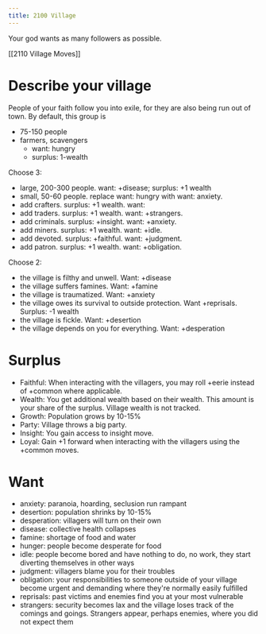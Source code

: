 ```yaml
---
title: 2100 Village
---
```

Your god wants as many followers as possible. 

[[2110 Village Moves]]
# Describe your village
People of your faith follow you into exile, for they are also being run out of town. By default, this group is
- 75-150 people
- farmers, scavengers
	- want: hungry
	- surplus: 1-wealth

Choose 3:
- large, 200-300 people. want: +disease; surplus: +1 wealth
- small, 50-60 people. replace want: hungry with want: anxiety. 
- add crafters. surplus: +1 wealth. want: 
- add traders. surplus: +1 wealth. want: +strangers.
- add criminals. surplus: +insight. want: +anxiety.
- add miners. surplus: +1 wealth. want: +idle.
- add devoted. surplus: +faithful. want: +judgment.
- add patron. surplus: +1 wealth. want: +obligation.

Choose 2: 
- the village is filthy and unwell. Want: +disease
- the village suffers famines. Want: +famine
- the village is traumatized. Want: +anxiety
- the village owes its survival to outside protection. Want +reprisals. Surplus: -1 wealth
- the village is fickle. Want: +desertion
- the village depends on you for everything. Want: +desperation

# Surplus
- Faithful: When interacting with the villagers, you may roll +eerie instead of +common where applicable. 
- Wealth: You get additional wealth based on their wealth. This amount is your share of the surplus. Village wealth is not tracked.
- Growth: Population grows by 10-15%
- Party: Village throws a big party. 
- Insight: You gain access to insight move.
- Loyal: Gain +1 forward when interacting with the villagers using the +common moves. 
# Want
- anxiety: paranoia, hoarding, seclusion run rampant
- desertion: population shrinks by 10-15%
- desperation: villagers will turn on their own
- disease: collective health collapses 
- famine: shortage of food and water
- hunger: people become desperate for food 
- idle: people become bored and have nothing to do, no work, they start diverting themselves in other ways
- judgment: villagers blame you for their troubles 
- obligation: your responsibilities to someone outside of your village become urgent and demanding where they're normally easily fulfilled 
- reprisals: past victims and enemies find you at your most vulnerable 
- strangers: security becomes lax and the village loses track of the comings and goings. Strangers appear, perhaps enemies, where you did not expect them 